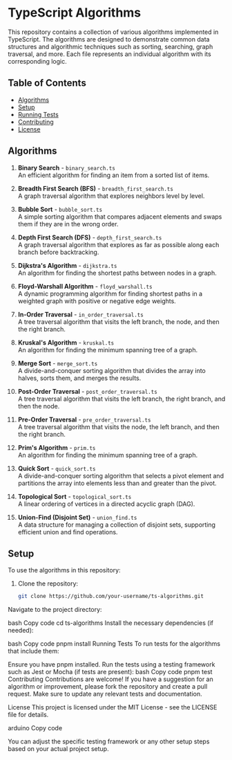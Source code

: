 # TypeScript Algorithms

This repository contains a collection of various algorithms implemented in TypeScript. The algorithms are designed to demonstrate common data structures and algorithmic techniques such as sorting, searching, graph traversal, and more. Each file represents an individual algorithm with its corresponding logic.

## Table of Contents

- [Algorithms](#algorithms)
- [Setup](#setup)
- [Running Tests](#running-tests)
- [Contributing](#contributing)
- [License](#license)

## Algorithms

1. **Binary Search** - `binary_search.ts`  
   An efficient algorithm for finding an item from a sorted list of items.
   
2. **Breadth First Search (BFS)** - `breadth_first_search.ts`  
   A graph traversal algorithm that explores neighbors level by level.

3. **Bubble Sort** - `bubble_sort.ts`  
   A simple sorting algorithm that compares adjacent elements and swaps them if they are in the wrong order.

4. **Depth First Search (DFS)** - `depth_first_search.ts`  
   A graph traversal algorithm that explores as far as possible along each branch before backtracking.

5. **Dijkstra's Algorithm** - `dijkstra.ts`  
   An algorithm for finding the shortest paths between nodes in a graph.

6. **Floyd-Warshall Algorithm** - `floyd_warshall.ts`  
   A dynamic programming algorithm for finding shortest paths in a weighted graph with positive or negative edge weights.

7. **In-Order Traversal** - `in_order_traversal.ts`  
   A tree traversal algorithm that visits the left branch, the node, and then the right branch.

8. **Kruskal's Algorithm** - `kruskal.ts`  
   An algorithm for finding the minimum spanning tree of a graph.

9. **Merge Sort** - `merge_sort.ts`  
   A divide-and-conquer sorting algorithm that divides the array into halves, sorts them, and merges the results.

10. **Post-Order Traversal** - `post_order_traversal.ts`  
    A tree traversal algorithm that visits the left branch, the right branch, and then the node.

11. **Pre-Order Traversal** - `pre_order_traversal.ts`  
    A tree traversal algorithm that visits the node, the left branch, and then the right branch.

12. **Prim's Algorithm** - `prim.ts`  
    An algorithm for finding the minimum spanning tree of a graph.

13. **Quick Sort** - `quick_sort.ts`  
    A divide-and-conquer sorting algorithm that selects a pivot element and partitions the array into elements less than and greater than the pivot.

14. **Topological Sort** - `topological_sort.ts`  
    A linear ordering of vertices in a directed acyclic graph (DAG).

15. **Union-Find (Disjoint Set)** - `union_find.ts`  
    A data structure for managing a collection of disjoint sets, supporting efficient union and find operations.

## Setup

To use the algorithms in this repository:

1. Clone the repository:
   ```bash
   git clone https://github.com/your-username/ts-algorithms.git
Navigate to the project directory:

bash
Copy code
cd ts-algorithms
Install the necessary dependencies (if needed):

bash
Copy code
pnpm install
Running Tests
To run tests for the algorithms that include them:

Ensure you have pnpm installed.
Run the tests using a testing framework such as Jest or Mocha (if tests are present):
bash
Copy code
pnpm test
Contributing
Contributions are welcome! If you have a suggestion for an algorithm or improvement, please fork the repository and create a pull request. Make sure to update any relevant tests and documentation.

License
This project is licensed under the MIT License - see the LICENSE file for details.

arduino
Copy code

You can adjust the specific testing framework or any other setup steps based on your actual project setup.
